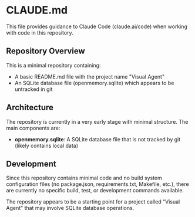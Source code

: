 # CLAUDE.md

This file provides guidance to Claude Code (claude.ai/code) when working with code in this repository.

## Repository Overview

This is a minimal repository containing:
- A basic README.md file with the project name "Visual Agent"
- An SQLite database file (openmemory.sqlite) which appears to be untracked in git

## Architecture

The repository is currently in a very early stage with minimal structure. The main components are:
- **openmemory.sqlite**: A SQLite database file that is not tracked by git (likely contains local data)

## Development

Since this repository contains minimal code and no build system configuration files (no package.json, requirements.txt, Makefile, etc.), there are currently no specific build, test, or development commands available.

The repository appears to be a starting point for a project called "Visual Agent" that may involve SQLite database operations.